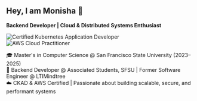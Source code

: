 ## Hey, I am Monisha 👋

**Backend Developer | Cloud & Distributed Systems Enthusiast**

![Certified Kubernetes Application Developer](https://img.shields.io/badge/CKAD-Certified-blue?style=flat&logo=kubernetes&logoColor=white)  
![AWS Cloud Practitioner](https://img.shields.io/badge/AWS-Cloud&nbsp;Practitioner-orange?style=flat&logo=amazon-aws&logoColor=white)

🎓 Master's in Computer Science @ San Francisco State University (2023–2025)  
💼 Backend Developer @ Associated Students, SFSU | Former Software Engineer @ LTIMindtree  
☁️ CKAD & AWS Certified | Passionate about building scalable, secure, and performant systems

<!--
**monishamekala/monishamekala** is a ✨ _special_ ✨ repository because its `README.md` (this file) appears on your GitHub profile.

Here are some ideas to get you started:

- 🔭 I’m currently working on ...
- 🌱 I’m currently learning ...
- 👯 I’m looking to collaborate on ...
- 🤔 I’m looking for help with ...
- 💬 Ask me about ...
- 📫 How to reach me: ...
- 😄 Pronouns: ...
- ⚡ Fun fact: ...
-->
